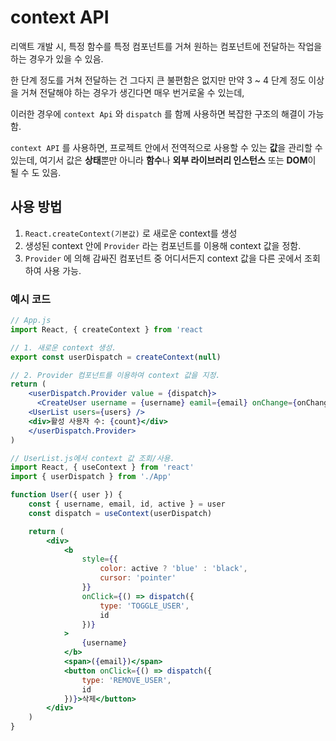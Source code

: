 # context API

리액트 개발 시, 특정 함수를 특정 컴포넌트를 거쳐 원하는 컴포넌트에 전달하는 작업을 하는 경우가 있을 수 있음.

한 단계 정도를 거쳐 전달하는 건 그다지 큰 불편함은 없지만 만약 3 ~ 4 단계 정도 이상을 거쳐 전달해야 하는 경우가 생긴다면 매우 번거로울 수 있는데, 

이러한 경우에 `context Api` 와 `dispatch` 를 함께 사용하면 복잡한 구조의 해결이 가능함.

`context API` 를 사용하면, 프로젝트 안에서 전역적으로 사용할 수 있는 **값**을 관리할 수 있는데, 여기서 값은 **상태**뿐만 아니라 **함수**나 **외부 라이브러리 인스턴스** 또는 **DOM**이 될 수 도 있음. 

## 사용 방법

1. `React.createContext(기본값)` 로 새로운 context를 생성
2. 생성된 context 안에 `Provider` 라는 컴포넌트를 이용해 context 값을 정함.
3. `Provider` 에 의해 감싸진 컴포넌트 중 어디서든지 context 값을 다른 곳에서 조회하여 사용 가능.

### 예시 코드

```jsx
// App.js
import React, { createContext } from 'react

// 1. 새로운 context 생성.
export const userDispatch = createContext(null)

// 2. Provider 컴포넌트를 이용하여 context 값을 지정.
return (
	<userDispatch.Provider value = {dispatch}>
	  <CreateUser username = {username} eamil={email} onChange={onChange} onCreate={onCreate} />
    <UserList users={users} />
    <div>활성 사용자 수: {count}</div>
	</userDispatch.Provider>
)
```

```jsx
// UserList.js에서 context 값 조회/사용.
import React, { useContext } from 'react'
import { userDispatch } from './App'

function User({ user }) {
    const { username, email, id, active } = user
    const dispatch = useContext(userDispatch)

    return (
        <div>
            <b 
                style={{
                    color: active ? 'blue' : 'black',
                    cursor: 'pointer'
                }} 
                onClick={() => dispatch({ 
                    type: 'TOGGLE_USER', 
                    id 
                })}
            >
                {username}
            </b>
            <span>({email})</span>
            <button onClick={() => dispatch({
                type: 'REMOVE_USER',
                id
            })}>삭제</button>
        </div>
    )
}
```